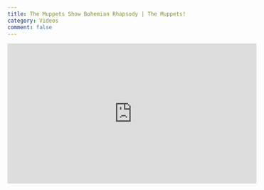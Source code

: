 ```yaml
---
title: The Muppets Show Bohemian Rhapsody | The Muppets!
category: Videos
comment: false
---
```

<center>
<iframe width="560" height="315" src="https://www.youtube.com/embed/ua2_KMk0KBc" title="YouTube video player" frameborder="0" allow="accelerometer; autoplay; clipboard-write; encrypted-media; gyroscope; picture-in-picture" allowfullscreen></iframe>
